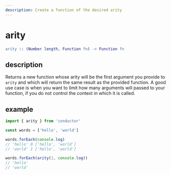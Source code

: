 ```yaml
---
description: Create a function of the desired arity
---
```


# arity

```erlang
arity :: (Number length, Function fn) -> Function fn
```

## description

Returns a new function whose arity will be the first argument you provide to `arity` and which will return the same result as the provided function. A good use case is when you want to limit how many arguments will passed to your function, if you do not control the context in which it is called.

## example

```javascript
import { arity } from 'conductor'

const words = ['hello', 'world']

words.forEach(console.log)
// 'hello' 0 ['hello', 'world']
// 'world' 1 ['hello', 'world']

words.forEach(arity(1, console.log))
// 'hello'
// 'world'
```

